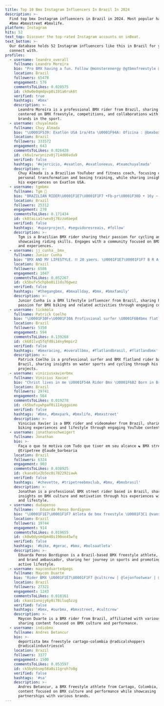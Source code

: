 ```yaml
---
title: Top 10 Bmx Instagram Influencers In Brazil In 2024
description: >-
  Find top bmx Instagram influencers in Brazil in 2024. Most popular hashtags:
  #bmx #bmxstreet #bmxlife.
platform: Instagram
hits: 52
text_top: Discover the top-rated Instagram accounts on inBeat.
text_bottom: >-
  Our database holds 52 Instagram influencers like this in Brazil for you to
  connect with.
profiles:
  - username: leandro_overall
    fullname: Leandro Moreira
    bio: "Pro BMX having a fun. Follow @monsterenergy @gtbmxfreestyle @gtbicycles @profile_racing @etniesbr @virtualbmx @fox.racingbrasil \U0001F918\U0001F3FB"
    location: Brazil
    followers: 65478
    engagement: 576
    commentsToLikes: 0.020575
    id: ck0w0e0qmdpvp0i191a6ruk6t
    verified: true
    hashtags: '#bmx'
    description: >-
      Leandro Moreira is a professional BMX rider from Brazil, sharing content
      centered on BMX freestyle, competitions, and collaborations with leading
      brands in the sport.
  - username: chuyalmada
    fullname: Chuy Almada
    bio: "\U0001F539: Exatlón USA 1ra/4ta \U0001F94A: Oficina : @bmxboxinggym \U0001F4A1 Misión :Transformar 1Millón de vidas \U0001F9E8 : YouTuber \U0001F34E NO como frutas \U0001F4E7 : hello@tmagencygroup.com"
    location: Brazil
    followers: 333572
    engagement: 643
    commentsToLikes: 0.026428
    id: ck6u1rwrynizv0j714d66vdu9
    verified: false
    hashtags: '#ejercicio, #exatlon, #exatloneeuu, #teamchuyalmada'
    description: >-
      Chuy Almada is a Brazilian YouTuber and fitness coach, focusing on
      personal transformation and boxing training, while sharing insights from
      his experiences on Exatlon USA.
  - username: tgmbmx
    fullname: Tgm 
    bio: "BRAZILIAN RIDER\U0001F1E7\U0001F1F7 •Fb-pr\U0001F30D • 16y ~ @danieli_felipe \U0001F48D \U0001F6E0Rider Bmx\U0001F6E0"
    location: Brazil
    followers: 25312
    engagement: 270
    commentsToLikes: 0.171434
    id: ck8taiia1rwex0j78zzo6aepd
    verified: false
    hashtags: '#uparproject, #seguidoresreais, #follow'
    description: >-
      Tgm is a Brazilian BMX rider sharing their passion for cycling and
      showcasing riding skills. Engages with a community focused on BMX culture
      and experiences.
  - username: jj_cunha__bmx_
    fullname: Junior Cunha
    bio: "BMX AND MY LIFESTYLE. ⛓ 20 yaers. \U0001F1E7\U0001F1F7 B R A S I L \U0001F1E7\U0001F1F7 . Pato Branco / francisco beltrão (PR) @bossfilms_ @thegangbmx @streets_bloods @xtreme.bikers"
    location: Brazil
    followers: 6586
    engagement: 1047
    commentsToLikes: 0.052267
    id: ck5bufv5chpbo0i11du76gwez
    verified: false
    hashtags: '#thegangbmx, #bmxallday, #bmx, #bmxfamily'
    description: >-
      Junior Cunha is a BMX lifestyle influencer from Brazil, sharing his
      passion for BMX biking and related activities through engaging content.
  - username: tickmola
    fullname: Patrick Coelho
    bio: "\U0001F30F✈️\U0001F30A Profissional surfer \U0001F6B4bmx flatland \U0001F499 casado com @pamliriop Projeto \U0001F30A @entre.nessaonda Loja \U0001F4D6@espacodoreino"
    location: Brazil
    followers: 5350
    engagement: 594
    commentsToLikes: 0.139268
    id: ck601lvq5fqfd0i14ny9mpir2
    verified: false
    hashtags: '#bmxracing, #overallbmx, #flatlandbrasil, #flatlandbmx'
    description: >-
      Patrick Coelho is a professional surfer and BMX flatland rider based in
      Brazil, sharing insights on water sports and cycling through his various
      projects.
  - username: viniciusxavierbmx
    fullname: Vinicius Xavier
    bio: "Christ lives in me \U0001F54A Rider Bmx \U0001F6B2 Born in Brazil \U0001F1E7\U0001F1F7 Youtuber 230k \U0001F3A5 Videomaker @viniciusxavierfilmes MY YOU"
    location: Brazil
    followers: 29741
    engagement: 564
    commentsToLikes: 0.019278
    id: ck5bufuywhpaf0i114ygguimo
    verified: false
    hashtags: '#bmx, #bmxpark, #bmxlife, #bmxstreet'
    description: >-
      Vinicius Xavier is a BMX rider and videomaker from Brazil, sharing his
      biking experiences and lifestyle through engaging YouTube content.
  - username: jonathanschweigert
    fullname: Jonathan
    bio: >-
      Faça o que te motiva com Tudo que tiver em seu alcance ☯️ BMX street pro
      @tripetree @laude_barbearia
    location: Brazil
    followers: 6324
    engagement: 903
    commentsToLikes: 0.038925
    id: ckaox01x2b5oc0i782292iawk
    verified: false
    hashtags: '#chevette, #tripetreebmxclub, #bmx, #bmxbrasil'
    description: >-
      Jonathan is a professional BMX street rider based in Brazil, sharing
      insights on BMX culture and motivation through his experiences with travel
      and lifestyle.
  - username: dudapenso
    fullname: ♡ Eduarda Penso Bordignon
    bio: "\U0001F1E7\U0001F1F7 Atleta de bmx freestyle \U0001F3C1 @vansbrasil @gtbmxfreestyle \U0001F5A4 Have fun, dream big and ride bikes \U0001F947 Campeã Brasileira pro Management: @grupolx"
    location: Brazil
    followers: 19744
    engagement: 914
    commentsToLikes: 0.019655
    id: ck0w0dysmdpm40i190oo45wfq
    verified: false
    hashtags: '#bike, #gerac, #bmx, #bolsaatleta'
    description: >-
      Eduarda Penso Bordignon is a Brazil-based BMX freestyle athlete, champion,
      and brand ambassador, sharing her journey in sports and promoting an
      active lifestyle.
  - username: mayconduarte4pegs
    fullname: Maycon Duarte
    bio: "Rider BMX \U0001F1E7\U0001F1F7 @cultcrew | @lejonfootwear | @bmxbarspin330 | @obarbademacho | @barbeariarockstar LINK RAW PART IN BCN \U0001F1EA\U0001F1F8"
    location: Brazil
    followers: 27321
    engagement: 1243
    commentsToLikes: 0.018161
    id: ckaoz1anojy6y0i78iluq5zzg
    verified: false
    hashtags: '#bmx, #ourbmx, #bmxstreet, #cultcrew'
    description: >-
      Maycon Duarte is a BMX rider from Brazil, affiliated with various brands,
      sharing content focused on BMX culture and performance.
  - username: indiobmx
    fullname: Andres Betancur
    bio: >-
      deportista bmx freestyle cartago-colombia @radicalshoppers
      @radicalindustriescol
    location: Brazil
    followers: 3377
    engagement: 1500
    commentsToLikes: 0.053597
    id: ck5byhbsmp58a0i11gruh7o8g
    verified: false
    hashtags: '#sa'
    description: >-
      Andres Betancur, a BMX freestyle athlete from Cartago, Colombia, shares
      content focused on BMX culture and performance while showcasing
      partnerships with various brands.
---
```


